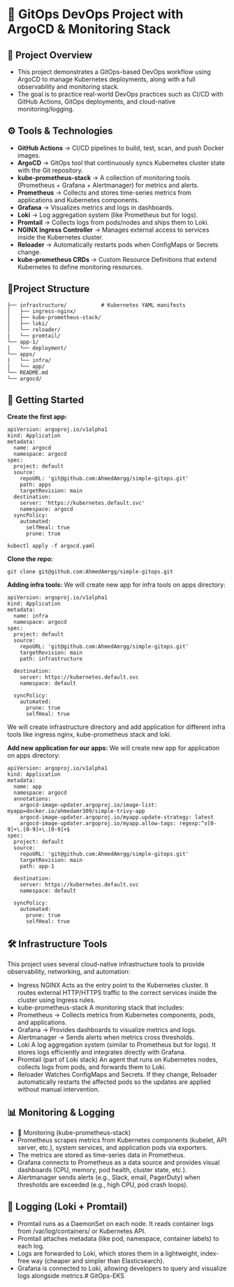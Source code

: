 # 🚀 GitOps DevOps Project with ArgoCD & Monitoring Stack

## 📌 Project Overview
- This project demonstrates a GitOps-based DevOps workflow using ArgoCD to manage Kubernetes deployments, along with a full observability and monitoring stack.
- The goal is to practice real-world DevOps practices such as CI/CD with GitHub Actions, GitOps deployments, and cloud-native monitoring/logging.

## ⚙️ Tools & Technologies
- **GitHub Actions** → CI/CD pipelines to build, test, scan, and push Docker images.
- **ArgoCD** → GitOps tool that continuously syncs Kubernetes cluster state with the Git repository.
- **kube-prometheus-stack** → A collection of monitoring tools (Prometheus + Grafana + Alertmanager) for metrics and alerts.
- **Prometheus** → Collects and stores time-series metrics from applications and Kubernetes components.
- **Grafana** → Visualizes metrics and logs in dashboards.
- **Loki** → Log aggregation system (like Prometheus but for logs).
- **Promtail** → Collects logs from pods/nodes and ships them to Loki.
- **NGINX Ingress Controller** → Manages external access to services inside the Kubernetes cluster.
- **Reloader** → Automatically restarts pods when ConfigMaps or Secrets change.
- **kube-prometheus CRDs** → Custom Resource Definitions that extend Kubernetes to define monitoring resources.

## 📂Project Structure 
```
├── infrastructure/           # Kubernetes YAML manifests
│   ├── ingress-nginx/
│   ├── kube-prometheus-stack/
│   ├── loki/
│   └── reloader/
|   └── promtail/             
└── app-1/
|   └── deployment/
└── apps/
|   └── infra/
|   └── app/
└── README.md
└── argocd/
```
## 🚀 Getting Started
**Create the first app:**
```
apiVersion: argoproj.io/v1alpha1
kind: Application
metadata:
  name: argocd
  namespace: argocd
spec:
  project: default
  source:
    repoURL: 'git@github.com:AhmedAmrgg/simple-gitops.git'
    path: apps
    targetRevision: main
  destination:
    server: 'https://kubernetes.default.svc'
    namespace: argocd
  syncPolicy:
    automated:
      selfHeal: true
      prune: true
```
```
kubectl apply -f argocd.yaml
```
**Clone the repo:**
```
git clone git@github.com:AhmedAmrgg/simple-gitops.git
```
**Adding infra tools:**
We will create new app for infra tools on apps directory:
```
apiVersion: argoproj.io/v1alpha1
kind: Application
metadata:
  name: infra
  namespace: argocd   
spec:
  project: default
  source:
    repoURL: 'git@github.com:AhmedAmrgg/simple-gitops.git'   
    targetRevision: main
    path: infrastructure 

  destination:
    server: https://kubernetes.default.svc
    namespace: default

  syncPolicy:
    automated:   
      prune: true
      selfHeal: true
```
We will create infrastructure directory and add application for different infra tools like ingress nginx, kube-prometheus stack and loki.

**Add new application for our apps:**
We will create new app for application on apps directory:
```
apiVersion: argoproj.io/v1alpha1
kind: Application
metadata:
  name: app
  namespace: argocd   
  annotations:
    argocd-image-updater.argoproj.io/image-list: myapp=docker.io/ahmedamr309/simple-trivy-app
    argocd-image-updater.argoproj.io/myapp.update-strategy: latest
    argocd-image-updater.argoproj.io/myapp.allow-tags: regexp:^v[0-9]+\.[0-9]+\.[0-9]+$
spec:
  project: default
  source:
    repoURL: 'git@github.com:AhmedAmrgg/simple-gitops.git'   
    targetRevision: main
    path: app-1   

  destination:
    server: https://kubernetes.default.svc
    namespace: default

  syncPolicy:
    automated:   
      prune: true
      selfHeal: true
```
## 🛠️ Infrastructure Tools

This project uses several cloud-native infrastructure tools to provide observability, networking, and automation:
- Ingress NGINX
Acts as the entry point to the Kubernetes cluster. It routes external HTTP/HTTPS traffic to the correct services inside the cluster using Ingress rules.
- kube-prometheus-stack
A monitoring stack that includes:
- Prometheus → Collects metrics from Kubernetes components, pods, and applications.
- Grafana → Provides dashboards to visualize metrics and logs.
- Alertmanager → Sends alerts when metrics cross thresholds.
- Loki
A log aggregation system (similar to Prometheus but for logs). It stores logs efficiently and integrates directly with Grafana.
- Promtail (part of Loki stack)
An agent that runs on Kubernetes nodes, collects logs from pods, and forwards them to Loki.
- Reloader
Watches ConfigMaps and Secrets. If they change, Reloader automatically restarts the affected pods so the updates are applied without manual intervention.

## 📊 Monitoring & Logging
- 🔹 Monitoring (kube-prometheus-stack)
- Prometheus scrapes metrics from Kubernetes components (kubelet, API server, etc.), system services, and application pods via exporters.
- The metrics are stored as time-series data in Prometheus.
- Grafana connects to Prometheus as a data source and provides visual dashboards (CPU, memory, pod health, cluster state, etc.).
- Alertmanager sends alerts (e.g., Slack, email, PagerDuty) when thresholds are exceeded (e.g., high CPU, pod crash loops).

## 🔹 Logging (Loki + Promtail)
- Promtail runs as a DaemonSet on each node. It reads container logs from /var/log/containers/ or Kubernetes API.
- Promtail attaches metadata (like pod, namespace, container labels) to each log.
- Logs are forwarded to Loki, which stores them in a lightweight, index-free way (cheaper and simpler than Elasticsearch).
- Grafana is connected to Loki, allowing developers to query and visualize logs alongside metrics.# GitOps-EKS
